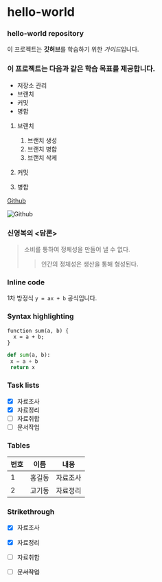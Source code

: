 # hello-world
### hello-world repository

이 프로젝트는 **깃허브**를 학습하기 위한 *가이드*입니다.

### 이 프로젝트는 다음과 같은 학습 목표를 제공합니다.
* 저장소 관리
 * 브랜치
 * 커밋
 * 병합

1. 브랜치
   1. 브랜치 생성
   2. 브랜치 병합
   3. 브랜치 삭제

1. 커밋
1. 병합

[Github](http://github.com)

![Github](http://github.com/logo.jpg)

### 신영복의 <담론>
> 소비를 통하여 정체성을 만들어 낼 수 없다.
>> 인간의 정체성은 생산을 통해 형성된다.

### Inline code
1차 방정식 `y = ax + b` 공식입니다.

### Syntax highlighting
```javarscript
function sum(a, b) {
  x = a + b;
}
```

```python
def sum(a, b):
 x = a + b
 return x
```

### Task lists
- [x] 자료조사
- [x] 자료정리
- [ ] 자료취합
- [ ] 문서작업

### Tables
번호 | 이름 | 내용
-----|------|------
1    |홍길동 | 자료조사
2    |고기동 | 자료정리

### Strikethrough
- [x] 자료조사
- [x] 자료정리
- [ ] 자료취합
- [ ] ~~문서작업~~

